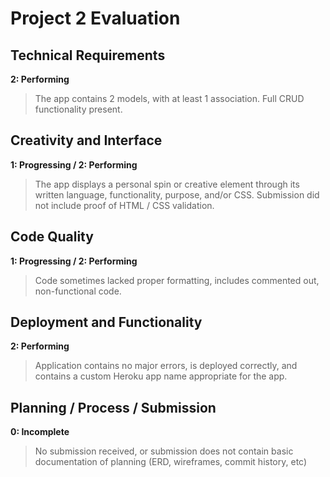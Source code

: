 # Project 2 Evaluation

## Technical Requirements
**2: Performing**
>The app contains 2 models, with at least 1 association. Full CRUD functionality present.

## Creativity and Interface
**1: Progressing / 2: Performing**
>The app displays a personal spin or creative element through its written language, functionality, purpose, and/or CSS. Submission did not include proof of HTML / CSS validation.

## Code Quality
**1: Progressing / 2: Performing**
> Code sometimes lacked proper formatting, includes commented out, non-functional code.

## Deployment and Functionality
**2: Performing**
>Application contains no major errors, is deployed correctly, and contains a custom Heroku app name appropriate for the app.

## Planning / Process / Submission
**0: Incomplete**
>No submission received, or submission does not contain basic documentation of planning (ERD, wireframes, commit history, etc)
